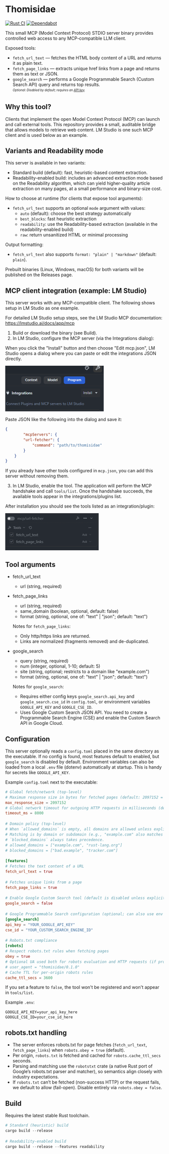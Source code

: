 # Thomisidae

[![Rust CI](https://github.com/u8array/thomisidae/actions/workflows/rust.yml/badge.svg?branch=master)](https://github.com/u8array/thomisidae/actions/workflows/rust.yml)
[![Dependabot](https://img.shields.io/badge/dependabot-enabled-brightgreen?logo=dependabot)](https://github.com/u8array/thomisidae/security/dependabot)


This small MCP (Model Context Protocol) STDIO server binary provides controlled web access to any MCP-compatible LLM client.

Exposed tools:

- `fetch_url_text` — fetches the HTML body content of a URL and returns it as plain text.
- `fetch_page_links` — extracts unique href links from a page and returns them as text or JSON.<br>
- `google_search` — performs a Google Programmable Search (Custom Search API) query and returns top results.<br>
    <sub><sup><em>Optional: Disabled by default; requires an [API key](https://docs.cloud.google.com/docs/authentication/api-keys?hl=en#create).</em></sup></sub>

## Why this tool?

Clients that implement the open Model Context Protocol (MCP) can launch and call external tools. This repository provides a small, auditable bridge that allows models to retrieve web content. LM Studio is one such MCP client and is used below as an example.

## Variants and Readability mode

This server is available in two variants:

- Standard build (default): fast, heuristic-based content extraction.
- Readability-enabled build: includes an advanced extraction mode based on the Readability algorithm, which can yield higher-quality article extraction on many pages, at a small performance and binary-size cost.

How to choose at runtime (for clients that expose tool arguments):
- `fetch_url_text` supports an optional `mode` argument with values:
    - `auto` (default): choose the best strategy automatically
    - `best_blocks`: fast heuristic extraction
    - `readability`: use the Readability-based extraction (available in the readability-enabled build)
    - `raw`: return unsanitized HTML or minimal processing

Output formatting:
- `fetch_url_text` also supports `format: "plain" | "markdown"` (default: `plain`).

Prebuilt binaries (Linux, Windows, macOS) for both variants will be published on the Releases page.

## MCP client integration (example: LM Studio)

This server works with any MCP-compatible client. The following shows setup in LM Studio as one example.

For detailed LM Studio setup steps, see the LM Studio MCP documentation: https://lmstudio.ai/docs/app/mcp

1. Build or download the binary (see Build).
2. In LM Studio, configure the MCP server (via the Integrations dialog):

When you click the "Install" button and then choose "Edit mcp.json", LM Studio opens a dialog where you can paste or edit the integrations JSON directly.

![LM Studio: Integration dialog](docs/install.png)

Paste JSON like the following into the dialog and save it:

```json
{
        "mcpServers": {
        "url-fetcher": {
            "command": "path/to/thomisidae"
        }
    }
}
```

If you already have other tools configured in `mcp.json`, you can add this server without removing them.


3. In LM Studio, enable the tool. The application will perform the MCP handshake and call `tools/list`. Once the handshake succeeds, the available tools appear in the integrations/plugins list.

After installation you should see the tools listed as an integration/plugin:

![LM Studio: installed and initialized](docs/installed.png)

## Tool arguments

- fetch_url_text
    - url (string, required)

- fetch_page_links
    - url (string, required)
    - same_domain (boolean, optional, default: false)
    - format (string, optional, one of: "text" | "json"; default: "text")

    Notes for `fetch_page_links`:
    - Only http/https links are returned.
    - Links are normalized (fragments removed) and de-duplicated.

- google_search
    - query (string, required)
    - num (integer, optional, 1-10; default: 5)
    - site (string, optional; restricts to a domain like "example.com")
    - format (string, optional, one of: "text" | "json"; default: "text")
 
  Notes for `google_search`:
    - Requires either config keys `google_search.api_key` and `google_search.cse_id` in `config.toml`, or environment variables `GOOGLE_API_KEY` and `GOOGLE_CSE_ID`.
    - Uses Google Custom Search JSON API. You need to create a Programmable Search Engine (CSE) and enable the Custom Search API in Google Cloud.
  

## Configuration

This server optionally reads a `config.toml` placed in the same directory as the executable. If no config is found, most features default to enabled, but `google_search` is disabled by default.
Environment variables can also be loaded from a local `.env` file (dotenv) automatically at startup. This is handy for secrets like `GOOGLE_API_KEY`.

Example `config.toml` next to the executable:

```toml
# Global fetch/network (top-level)
# Maximum response size in bytes for fetched pages (default: 2097152 = 2MB)
max_response_size = 2097152
# Global network timeout for outgoing HTTP requests in milliseconds (default: 8000)
timeout_ms = 8000

# Domain policy (top-level)
# When `allowed_domains` is empty, all domains are allowed unless explicitly blocked.
# Matching is by domain or subdomain (e.g., "example.com" also matches "sub.example.com").
# `blocked_domains` always takes precedence.
# allowed_domains = ["example.com", "rust-lang.org"]
# blocked_domains = ["bad.example", "tracker.com"]

[features]
# Fetches the text content of a URL
fetch_url_text = true

# Fetches unique links from a page
fetch_page_links = true

# Enable Google Custom Search tool (default is disabled unless explicitly set true)
google_search = false

# Google Programmable Search configuration (optional; can also use env vars)
[google_search]
api_key = "YOUR_GOOGLE_API_KEY"
cse_id = "YOUR_CUSTOM_SEARCH_ENGINE_ID"

# Robots.txt compliance
[robots]
# Respect robots.txt rules when fetching pages
obey = true
# Optional UA used both for robots evaluation and HTTP requests (if provided)
# user_agent = "thomisidae/0.1.0"
# Cache TTL for per-origin robots rules
cache_ttl_secs = 3600
```

If you set a feature to `false`, the tool won't be registered and won't appear in `tools/list`.


Example `.env`:

```
GOOGLE_API_KEY=your_api_key_here
GOOGLE_CSE_ID=your_cse_id_here
```

## robots.txt handling

- The server enforces robots.txt for page fetches (`fetch_url_text`, `fetch_page_links`) when `robots.obey = true` (default).
- Per origin, `robots.txt` is fetched and cached for `robots.cache_ttl_secs` seconds.
- Parsing and matching use the `robotstxt` crate (a native Rust port of Google’s robots.txt parser and matcher), so semantics align closely with industry expectations.
- If `robots.txt` can’t be fetched (non-success HTTP) or the request fails, we default to allow (fail-open). Disable entirely via `robots.obey = false`.

## Build

Requires the latest stable Rust toolchain.

```powershell
# Standard (heuristic) build
cargo build --release

# Readability-enabled build
cargo build --release --features readability
```

